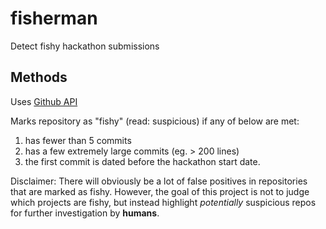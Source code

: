 # fisherman
Detect fishy hackathon submissions

Methods
---

Uses [Github API](https://developer.github.com/v3/repos/statistics/)

Marks repository as "fishy" (read: suspicious) if any of below are met:
1. has fewer than 5 commits
2. has a few extremely large commits (eg. > 200 lines)
3. the first commit is dated before the hackathon start date.

Disclaimer: There will obviously be a lot of false positives in repositories that are marked as fishy. However, the goal of this project is not to judge which projects are fishy, but instead highlight *potentially* suspicious repos for further investigation by **humans**.


